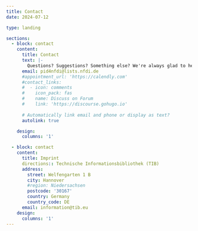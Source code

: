 ```yaml
---
title: Contact
date: 2024-07-12

type: landing

sections:
  - block: contact
    content:
      title: Contact
      text: |-
        Questions? Suggestions? Something else? We're always glad to hear from you. Drop us a line and we'll respond as soon as possible.
      email: pid4nfdi@lists.nfdi.de
      #appointment_url: 'https://calendly.com'
      #contact_links:
      #  - icon: comments
      #    icon_pack: fas
      #    name: Discuss on Forum
      #    link: 'https://discourse.gohugo.io'
    
      # Automatically link email and phone or display as text?
      autolink: true

    design:
      columns: '1'

  - block: contact
    content:
      title: Imprint
      directions:: Technische Informationsbibliothek (TIB)
      address:
        street: Welfengarten 1 B
        city: Hannover
        #region: Niedersachsen
        postcode: '30167'
        country: Germany
        country_code: DE
      email: information@tib.eu
    design:
      columns: '1'
---
```

